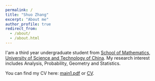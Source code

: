 ```yaml
---
permalink: /
title: "Shuo Zhang"
excerpt: "About me"
author_profile: true
redirect_from: 
  - /about/
  - /about.html
---
```


I'am a third year undergraduate student from [School of Mathematics](https://math.ustc.edu.cn/main.htm), [University of Science and Technology of China](https://en.ustc.edu.cn/). My research interest includes Analysis, Probability, Geometry and Statistics.

You can find my CV here: [main1.pdf](http://wwdwy.github.io/files/main1.pdf) or [CV](https://wwdwy.github.io/cv/).
